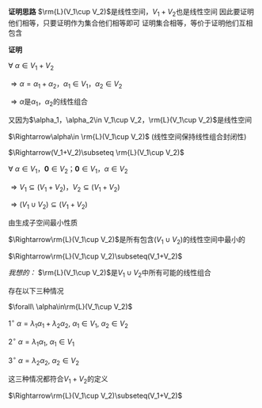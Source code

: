 **证明思路**
$\rm{L}(V_1\cup V_2)$是线性空间，$V_1+V_2$也是线性空间
因此要证明他们相等，只要证明作为集合他们相等即可
证明集合相等，等价于证明他们互相包含

**证明**

$\forall\ \alpha\in V_1+V_2$

$\Rightarrow \alpha=\alpha_1+\alpha_2，
\alpha_1\in V_1，\alpha_2\in V_2$

$\Rightarrow\alpha$是$\alpha_1，\alpha_2$的线性组合

又因为$\alpha_1，\alpha_2\in V_1\cup V_2，\rm{L}(V_1\cup V_2)$是线性空间

$\Rightarrow\alpha\in \rm{L}(V_1\cup V_2)$ (线性空间保持线性组合封闭性)

$\Rightarrow(V_1+V_2)\subseteq \rm{L}(V_1\cup V_2)$



$\forall\ \alpha\in V_1，\mathbf0\in V_2；
\mathbf0\in V_1，\alpha\in V_2$


$\Rightarrow V_1\subseteq(V_1+V_2)，
V_2\subseteq(V_1+V_2)$

$\Rightarrow(V_1\cup V_2)\subseteq(V_1+V_2)$

由生成子空间最小性质

$\Rightarrow\rm{L}(V_1\cup V_2)$是所有包含$(V_1\cup V_2)$的线性空间中最小的

$\Rightarrow\rm{L}(V_1\cup V_2)\subseteq(V_1+V_2)$


*我想的：*
$\rm{L}(V_1\cup V_2)$是$V_1\cup V_2$中所有可能的线性组合

存在以下三种情况

$\forall\ \alpha\in\rm{L}(V_1\cup V_2)$

$1^\circ\ \alpha=\lambda_1\alpha_1+\lambda_2\alpha_2,\ \alpha_1\in V_1,\ \alpha_2\in V_2$

$2^\circ\ \alpha=\lambda_1\alpha_1,\ \alpha_1\in V_1$

$3^\circ\ \alpha=\lambda_2\alpha_2,\ \alpha_2\in V_2$

这三种情况都符合$V_1+V_2$的定义

$\Rightarrow\rm{L}(V_1\cup V_2)\subseteq(V_1+V_2)$
